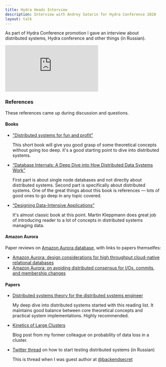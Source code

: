 ```yaml
---
title: Hydra Heads Interview 
description: Interview with Andrey Satarin for Hydra Conference 2020
layout: talk
---
```


As part of Hydra Conference promotion I gave an interview about distributed systems, Hydra conference and other things (in Russian).

<div class="video-container">
<iframe src="https://www.youtube.com/embed/BP00xihSQo8" frameborder="0" allowfullscreen></iframe>
</div>


### References

These references came up during discussion and questions.


#### Books
 - ["Distributed systems for fun and profit"](http://book.mixu.net/distsys/single-page.html)
 
    This short book will give you good grasp of some theoretical concepts without going too deep. 
    it's a good starting point to dive into distributed systems.
    
 - [“Database Internals: A Deep Dive into How Distributed Data Systems Work”](https://www.amazon.com/dp/1492040347/ref=cm_sw_r_tw_dp_x_GcI9Eb0T0NTMT)
   
    First part is about single node databases and not directly about distributed systems. Second part is specifically about distributed systems. 
    One of the great things about this book is references — lots of good ones to go deep in any topic covered.
    
 - [“Designing Data-Intensive Applications”](https://www.amazon.com/dp/1449373321/ref=cm_sw_r_tw_dp_x_IcI9EbNF3SFHR)
 
    It's almost classic book at this point. Martin Kleppmann does great job of introducing reader to a lot of concepts in distributed systems managing data.
 

#### Amazon Aurora
Paper reviews on [Amazon Aurora database](https://aws.amazon.com/rds/aurora/), with links to papers themselfes:
 - [Amazon Aurora: design considerations for high throughput cloud-native relational databases](https://blog.acolyer.org/2019/03/25/amazon-aurora-design-considerations-for-high-throughput-cloud-native-relational-databases/)
 - [Amazon Aurora: on avoiding distributed consensus for I/Os, commits, and membership changes](https://blog.acolyer.org/2019/03/27/amazon-aurora-on-avoiding-distributed-consensus-for-i-os-commits-and-membership-changes/)


#### Papers
 - [Distributed systems theory for the distributed systems engineer](https://www.the-paper-trail.org/post/2014-08-09-distributed-systems-theory-for-the-distributed-systems-engineer/)

    My deep dive into distributed systems started with this reading list. 
    It maintains good balance between core theoretical concepts and practical system implementations. Highly recommended.

 - [Kinetics of Large Clusters](https://gridem.blogspot.com/2017/08/kinetics-of-large-clusters.html)
 
     Blog post from my former colleague on probability of data loss in a cluster.
     
 - [Twitter thread](https://twitter.com/backendsecret/status/1255236961532551174) on how to start testing distributed systems (in Russian)

    This is thread when I was guest author at [@backendsecret](https://twitter.com/backendsecret) 
